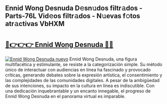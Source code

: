 ## Ennid Wong Desnuda D𝚎sn𝚞dos filtr𝚊dos - Parts-76L Vid𝚎os filtr𝚊dos - N𝚞evas f𝚘tos atr𝚊ctivas VbHXM

# <h2><a href="http://mb0mv14.tromn.icu/?c=Ennid+Wong+Desnuda">🔗👉👉👉 Ennid Wong Desnuda 🔗🔗</a></h2>

[![Ennid Wong Desnuda nuevo](https://i.imgur.com/pEAQMta.gif)](http://mb0mv14.tromn.icu/?c=Ennid+Wong+Desnuda)
Ennid Wong Desnuda, una figura multifacética y estimulante, se resiste a la categorización simple. Su método único de interactuar con audiencias en línea ha fascinado y provocado críticas, generando debates sobre la expresión artística, el consentimiento y las complejidades de las comunidades digitales. A pesar de la ambigüedad de sus intenciones, su impacto en la cultura en línea es indiscutible. Con una dedicación inquebrantable y un encanto innegable, el progreso de Ennid Wong Desnuda en el panorama virtual es imparable.
